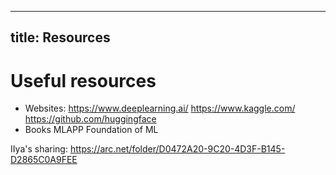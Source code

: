 
---
title: Resources 
---

# Useful resources

- Websites:
  https://www.deeplearning.ai/
  https://www.kaggle.com/
  https://github.com/huggingface
- Books
  MLAPP
  Foundation of ML

IIya's sharing:
 https://arc.net/folder/D0472A20-9C20-4D3F-B145-D2865C0A9FEE